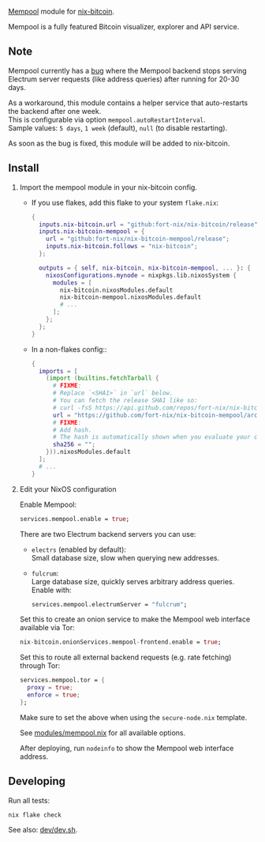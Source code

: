 [Mempool](https://github.com/mempool/mempool) module for [nix-bitcoin](https://github.com/fort-nix/nix-bitcoin).

Mempool is a fully featured Bitcoin visualizer, explorer and API service.

## Note

Mempool currently has a [bug](https://github.com/mempool/mempool/issues/2246) where
the Mempool backend stops serving Electrum server requests (like address queries)
after running for 20-30 days.

As a workaround, this module contains a helper service that auto-restarts the backend
after one week.\
This is configurable via option `mempool.autoRestartInterval`.\
Sample values: `5 days`, `1 week` (default), `null` (to disable restarting).

As soon as the bug is fixed, this module will be added to nix-bitcoin.

## Install

1. Import the mempool module in your nix-bitcoin config.

   - If you use flakes, add this flake to your system `flake.nix`:
     ```nix
     {
       inputs.nix-bitcoin.url = "github:fort-nix/nix-bitcoin/release";
       inputs.nix-bitcoin-mempool = {
         url = "github:fort-nix/nix-bitcoin-mempool/release";
         inputs.nix-bitcoin.follows = "nix-bitcoin";
       };

       outputs = { self, nix-bitcoin, nix-bitcoin-mempool, ... }: {
         nixosConfigurations.mynode = nixpkgs.lib.nixosSystem {
           modules = [
             nix-bitcoin.nixosModules.default
             nix-bitcoin-mempool.nixosModules.default
             # ...
           ];
         };
       };
     }

     ```
   - In a non-flakes config::
     ```nix
     {
       imports = [
         (import (builtins.fetchTarball {
           # FIXME:
           # Replace `<SHA1>` in `url` below.
           # You can fetch the release SHA1 like so:
           # curl -fsS https://api.github.com/repos/fort-nix/nix-bitcoin-mempool/git/refs/heads/release | jq -r .object.sha
           url = "https://github.com/fort-nix/nix-bitcoin-mempool/archive/<SHA1>.tar.gz";
           # FIXME:
           # Add hash.
           # The hash is automatically shown when you evaluate your config.
           sha256 = "";
         })).nixosModules.default
       ];
       # ...
     }

     ```

2. Edit your NixOS configuration

   Enable Mempool:
   ```nix
   services.mempool.enable = true;
   ```

   There are two Electrum backend servers you can use:

    - `electrs` (enabled by default):\
      Small database size, slow when querying new addresses.

    - `fulcrum`:\
      Large database size, quickly serves arbitrary address queries.\
      Enable with:
      ```nix
      services.mempool.electrumServer = "fulcrum";
      ```

    Set this to create an onion service to make the Mempool web interface
    available via Tor:
    ```nix
    nix-bitcoin.onionServices.mempool-frontend.enable = true;

    ```
    Set this to route all external backend requests (e.g. rate fetching) through Tor:
    ```nix
    services.mempool.tor = {
      proxy = true;
      enforce = true;
    };
    ```
    Make sure to set the above when using the `secure-node.nix` template.

    See [modules/mempool.nix](./modules/mempool.nix) for all available options.

    After deploying, run `nodeinfo` to show the Mempool web interface address.

## Developing

Run all tests:
```sh
nix flake check
```

See also: [dev/dev.sh](./dev/dev.sh).
